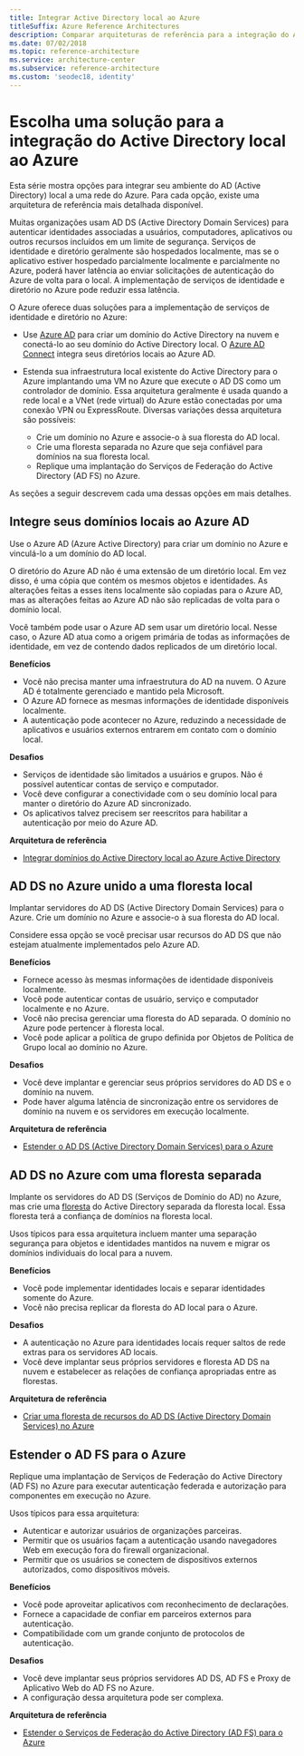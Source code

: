 ```yaml
---
title: Integrar Active Directory local ao Azure
titleSuffix: Azure Reference Architectures
description: Comparar arquiteturas de referência para a integração do Active Directory local ao Azure.
ms.date: 07/02/2018
ms.topic: reference-architecture
ms.service: architecture-center
ms.subservice: reference-architecture
ms.custom: 'seodec18, identity'
---
```


# <a name="choose-a-solution-for-integrating-on-premises-active-directory-with-azure"></a>Escolha uma solução para a integração do Active Directory local ao Azure

Esta série mostra opções para integrar seu ambiente do AD (Active Directory) local a uma rede do Azure. Para cada opção, existe uma arquitetura de referência mais detalhada disponível.

Muitas organizações usam AD DS (Active Directory Domain Services) para autenticar identidades associadas a usuários, computadores, aplicativos ou outros recursos incluídos em um limite de segurança. Serviços de identidade e diretório geralmente são hospedados localmente, mas se o aplicativo estiver hospedado parcialmente localmente e parcialmente no Azure, poderá haver latência ao enviar solicitações de autenticação do Azure de volta para o local. A implementação de serviços de identidade e diretório no Azure pode reduzir essa latência.

O Azure oferece duas soluções para a implementação de serviços de identidade e diretório no Azure:

- Use [Azure AD][azure-active-directory] para criar um domínio do Active Directory na nuvem e conectá-lo ao seu domínio do Active Directory local. O [Azure AD Connect][azure-ad-connect] integra seus diretórios locais ao Azure AD.

- Estenda sua infraestrutura local existente do Active Directory para o Azure implantando uma VM no Azure que execute o AD DS como um controlador de domínio. Essa arquitetura geralmente é usada quando a rede local e a VNet (rede virtual) do Azure estão conectadas por uma conexão VPN ou ExpressRoute. Diversas variações dessa arquitetura são possíveis:

  - Crie um domínio no Azure e associe-o à sua floresta do AD local.
  - Crie uma floresta separada no Azure que seja confiável para domínios na sua floresta local.
  - Replique uma implantação do Serviços de Federação do Active Directory (AD FS) no Azure.

As seções a seguir descrevem cada uma dessas opções em mais detalhes.

## <a name="integrate-your-on-premises-domains-with-azure-ad"></a>Integre seus domínios locais ao Azure AD

Use o Azure AD (Azure Active Directory) para criar um domínio no Azure e vinculá-lo a um domínio do AD local.

O diretório do Azure AD não é uma extensão de um diretório local. Em vez disso, é uma cópia que contém os mesmos objetos e identidades. As alterações feitas a esses itens localmente são copiadas para o Azure AD, mas as alterações feitas ao Azure AD não são replicadas de volta para o domínio local.

Você também pode usar o Azure AD sem usar um diretório local. Nesse caso, o Azure AD atua como a origem primária de todas as informações de identidade, em vez de contendo dados replicados de um diretório local.

**Benefícios**

- Você não precisa manter uma infraestrutura do AD na nuvem. O Azure AD é totalmente gerenciado e mantido pela Microsoft.
- O Azure AD fornece as mesmas informações de identidade disponíveis localmente.
- A autenticação pode acontecer no Azure, reduzindo a necessidade de aplicativos e usuários externos entrarem em contato com o domínio local.

**Desafios**

- Serviços de identidade são limitados a usuários e grupos. Não é possível autenticar contas de serviço e computador.
- Você deve configurar a conectividade com o seu domínio local para manter o diretório do Azure AD sincronizado.
- Os aplicativos talvez precisem ser reescritos para habilitar a autenticação por meio do Azure AD.

**Arquitetura de referência**

- [Integrar domínios do Active Directory local ao Azure Active Directory][aad]

## <a name="ad-ds-in-azure-joined-to-an-on-premises-forest"></a>AD DS no Azure unido a uma floresta local

Implantar servidores do AD DS (Active Directory Domain Services) para o Azure. Crie um domínio no Azure e associe-o à sua floresta do AD local.

Considere essa opção se você precisar usar recursos do AD DS que não estejam atualmente implementados pelo Azure AD.

**Benefícios**

- Fornece acesso às mesmas informações de identidade disponíveis localmente.
- Você pode autenticar contas de usuário, serviço e computador localmente e no Azure.
- Você não precisa gerenciar uma floresta do AD separada. O domínio no Azure pode pertencer à floresta local.
- Você pode aplicar a política de grupo definida por Objetos de Política de Grupo local ao domínio no Azure.

**Desafios**

- Você deve implantar e gerenciar seus próprios servidores do AD DS e o domínio na nuvem.
- Pode haver alguma latência de sincronização entre os servidores de domínio na nuvem e os servidores em execução localmente.

**Arquitetura de referência**

- [Estender o AD DS (Active Directory Domain Services) para o Azure][ad-ds]

## <a name="ad-ds-in-azure-with-a-separate-forest"></a>AD DS no Azure com uma floresta separada

Implante os servidores do AD DS (Serviços de Domínio do AD) no Azure, mas crie uma [floresta][ad-forest-defn] do Active Directory separada da floresta local. Essa floresta terá a confiança de domínios na floresta local.

Usos típicos para essa arquitetura incluem manter uma separação segurança para objetos e identidades mantidos na nuvem e migrar os domínios individuais do local para a nuvem.

**Benefícios**

- Você pode implementar identidades locais e separar identidades somente do Azure.
- Você não precisa replicar da floresta do AD local para o Azure.

**Desafios**

- A autenticação no Azure para identidades locais requer saltos de rede extras para os servidores AD locais.
- Você deve implantar seus próprios servidores e floresta AD DS na nuvem e estabelecer as relações de confiança apropriadas entre as florestas.

**Arquitetura de referência**

- [Criar uma floresta de recursos do AD DS (Active Directory Domain Services) no Azure][ad-ds-forest]

## <a name="extend-ad-fs-to-azure"></a>Estender o AD FS para o Azure

Replique uma implantação de Serviços de Federação do Active Directory (AD FS) no Azure para executar autenticação federada e autorização para componentes em execução no Azure.

Usos típicos para essa arquitetura:

- Autenticar e autorizar usuários de organizações parceiras.
- Permitir que os usuários façam a autenticação usando navegadores Web em execução fora do firewall organizacional.
- Permitir que os usuários se conectem de dispositivos externos autorizados, como dispositivos móveis.

**Benefícios**

- Você pode aproveitar aplicativos com reconhecimento de declarações.
- Fornece a capacidade de confiar em parceiros externos para autenticação.
- Compatibilidade com um grande conjunto de protocolos de autenticação.

**Desafios**

- Você deve implantar seus próprios servidores AD DS, AD FS e Proxy de Aplicativo Web do AD FS no Azure.
- A configuração dessa arquitetura pode ser complexa.

**Arquitetura de referência**

- [Estender o Serviços de Federação do Active Directory (AD FS) para o Azure][adfs]

<!-- links -->

[aad]: ./azure-ad.md
[ad-ds]: ./adds-extend-domain.md
[ad-ds-forest]: ./adds-forest.md
[ad-forest-defn]: /windows/desktop/AD/forests
[adfs]: ./adfs.md

[azure-active-directory]: /azure/active-directory-domain-services/active-directory-ds-overview
[azure-ad-connect]: /azure/active-directory/hybrid/whatis-hybrid-identity

